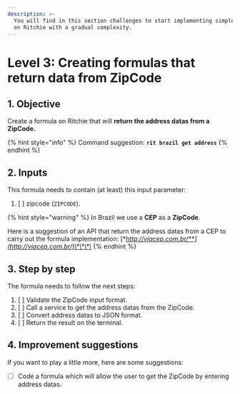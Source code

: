 ```yaml
---
description: >-
  You will find in this section challenges to start implementing simple formulas
  on Ritchie with a gradual complexity.
---
```


# Level 3: Creating formulas that return data from ZipCode

## 1. Objective

Create a formula on Ritchie that will **return the address datas from a ZipCode.**

{% hint style="info" %}
Command suggestion: **`rit brazil get address`**
{% endhint %}

## 2. Inputs

This formula needs to contain \(at least\) this input parameter:

1. [ ] zipcode \(`ZIPCODE`\).

{% hint style="warning" %}
In Brazil we use a **CEP** as a **ZipCode**.   
  
Here is a suggestion of an API that return the address datas from a CEP to carry out the formula implementation: [**http://viacep.com.br/**](http://viacep.com.br/)\*\*\*\*
{% endhint %}

## 3. Step by step

The formula needs to follow the next steps:

1. [ ] Validate the ZipCode input format. 
2. [ ] Call a service to get the address datas from the ZipCode. 
3. [ ] Convert address datas to JSON format. 
4. [ ] Return the result on the terminal.

## 4. Improvement suggestions

 If you want to play a little more, here are some suggestions:

* [ ] Code a formula which will allow the user to get the ZipCode by entering address datas.

